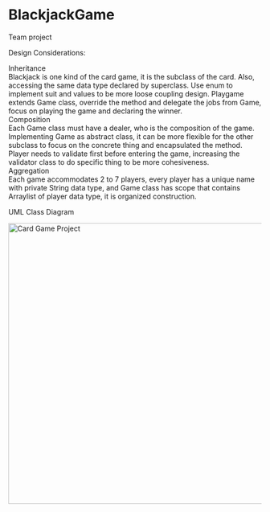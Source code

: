 # BlackjackGame
Team project

Design Considerations:

Inheritance<br>
Blackjack is one kind of the card game, it is the subclass of the card. Also,
accessing the same data type declared by superclass. Use enum to implement suit
and values to be more loose coupling design.
Playgame extends Game class, override the method and delegate the jobs from
Game, focus on playing the game and declaring the winner.<br>
Composition<br>
Each Game class must have a dealer, who is the composition of the game.
Implementing Game as abstract class, it can be more flexible for the other subclass
to focus on the concrete thing and encapsulated the method.
Player needs to validate first before entering the game, increasing the validator
class to do specific thing to be more cohesiveness.<br>
Aggregation<br>
Each game accommodates 2 to 7 players, every player has a unique name with
private String data type, and Game class has scope that contains Arraylist of player
data type, it is organized construction.

UML Class Diagram

<img width="559" alt="Card Game Project" src="https://user-images.githubusercontent.com/77931757/216165499-1dbb4cfd-fc23-453e-8186-0419d9b8e492.png">

